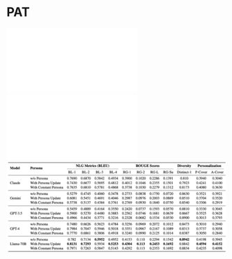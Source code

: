 # PAT

![Alt text](DataGenerationPipeline.pdf)
![Alt text](FrameworkFigure.pdf)
![Alt text](PerformanceComparisonTable.png)
